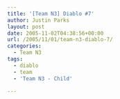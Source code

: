 ```yaml
---
title: '[Team N3] Diablo #7'
author: Justin Parks
layout: post
date: 2005-11-02T04:38:56+00:00
url: /2005/11/01/team-n3-diablo-7/
categories:
  - Team N3
tags:
  - diablo
  - team
  - 'Team N3 - Child'

---
```

